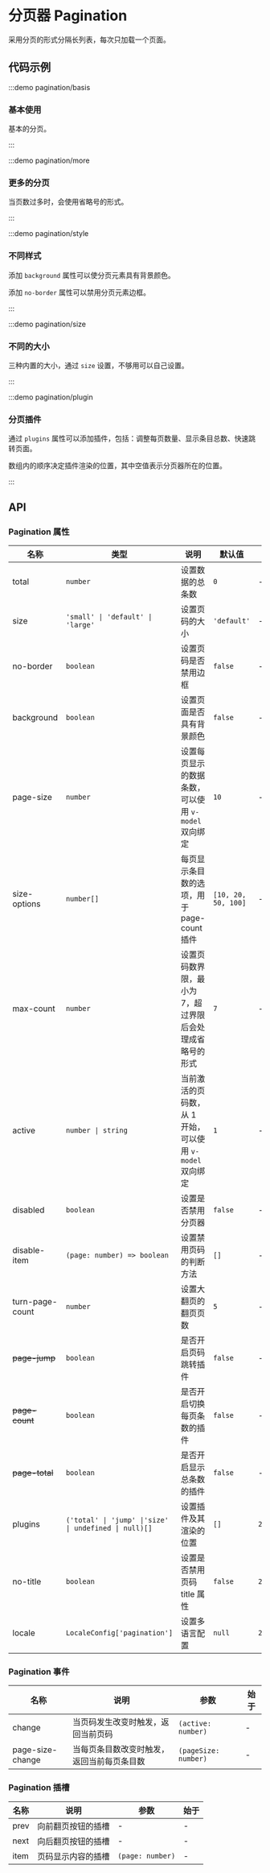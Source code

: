 # 分页器 Pagination

采用分页的形式分隔长列表，每次只加载一个页面。

## 代码示例

:::demo pagination/basis

### 基本使用

基本的分页。

:::

:::demo pagination/more

### 更多的分页

当页数过多时，会使用省略号的形式。

:::

:::demo pagination/style

### 不同样式

添加 `background` 属性可以使分页元素具有背景颜色。

添加 `no-border` 属性可以禁用分页元素边框。

:::

:::demo pagination/size

### 不同的大小

三种内置的大小，通过 `size` 设置，不够用可以自己设置。

:::

:::demo pagination/plugin

### 分页插件

通过 `plugins` 属性可以添加插件，包括：调整每页数量、显示条目总数、快速跳转页面。

数组内的顺序决定插件渲染的位置，其中空值表示分页器所在的位置。

:::

## API

### Pagination 属性

| 名称            | 类型                                                  | 说明                                                     | 默认值              | 始于     |
| --------------- | ----------------------------------------------------- | -------------------------------------------------------- | ------------------- | -------- |
| total           | `number`                                              | 设置数据的总条数                                         | `0`                 | -        |
| size            | `'small' \| 'default' \| 'large'`                     | 设置页码的大小                                           | `'default'`         | -        |
| no-border       | `boolean`                                             | 设置页码是否禁用边框                                     | `false`             | -        |
| background      | `boolean`                                             | 设置页面是否具有背景颜色                                 | `false`             | -        |
| page-size       | `number`                                              | 设置每页显示的数据条数，可以使用 `v-model` 双向绑定      | `10`                | -        |
| size-options    | `number[]`                                            | 每页显示条目数的选项，用于 page-count 插件               | `[10, 20, 50, 100]` | -        |
| max-count       | `number`                                              | 设置页码数界限，最小为 7，超过界限后会处理成省略号的形式 | `7`                 | -        |
| active          | `number \| string`                                    | 当前激活的页码数，从 1 开始，可以使用 `v-model` 双向绑定 | `1`                 | -        |
| disabled        | `boolean`                                             | 设置是否禁用分页器                                       | `false`             | -        |
| disable-item    | `(page: number) => boolean`                           | 设置禁用页码的判断方法                                   | `[]`                | -        |
| turn-page-count | `number`                                              | 设置大翻页的翻页页数                                     | `5`                 | -        |
| ~~page-jump~~   | `boolean`                                             | 是否开启页码跳转插件                                     | `false`             | -        |
| ~~page-count~~  | `boolean`                                             | 是否开启切换每页条数的插件                               | `false`             | -        |
| ~~page-total~~  | `boolean`                                             | 是否开启显示总条数的插件                                 | `false`             | -        |
| plugins         | `('total' \| 'jump' \|'size' \| undefined \| null)[]` | 设置插件及其渲染的位置                                   | `[]`                | `2.0.8`  |
| no-title        | `boolean`                                             | 设置是否禁用页码 title 属性                              | `false`             | `2.0.11` |
| locale          | `LocaleConfig['pagination']`                          | 设置多语言配置                                           | `null`              | `2.1.0`  |

### Pagination 事件

| 名称             | 说明                                       | 参数                 | 始于 |
| ---------------- | ------------------------------------------ | -------------------- | ---- |
| change           | 当页码发生改变时触发，返回当前页码         | `(active: number)`   | -    |
| page-size-change | 当每页条目数改变时触发，返回当前每页条目数 | `(pageSize: number)` | -    |

### Pagination 插槽

| 名称 | 说明               | 参数             | 始于 |
| ---- | ------------------ | ---------------- | ---- |
| prev | 向前翻页按钮的插槽 | -                | -    |
| next | 向后翻页按钮的插槽 | -                | -    |
| item | 页码显示内容的插槽 | `(page: number)` | -    |

